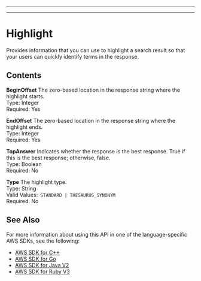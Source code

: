 --------

--------

# Highlight<a name="API_Highlight"></a>

Provides information that you can use to highlight a search result so that your users can quickly identify terms in the response\.

## Contents<a name="API_Highlight_Contents"></a>

 **BeginOffset**   <a name="Kendra-Type-Highlight-BeginOffset"></a>
The zero\-based location in the response string where the highlight starts\.  
Type: Integer  
Required: Yes

 **EndOffset**   <a name="Kendra-Type-Highlight-EndOffset"></a>
The zero\-based location in the response string where the highlight ends\.  
Type: Integer  
Required: Yes

 **TopAnswer**   <a name="Kendra-Type-Highlight-TopAnswer"></a>
Indicates whether the response is the best response\. True if this is the best response; otherwise, false\.  
Type: Boolean  
Required: No

 **Type**   <a name="Kendra-Type-Highlight-Type"></a>
The highlight type\.   
Type: String  
Valid Values:` STANDARD | THESAURUS_SYNONYM`   
Required: No

## See Also<a name="API_Highlight_SeeAlso"></a>

For more information about using this API in one of the language\-specific AWS SDKs, see the following:
+  [AWS SDK for C\+\+](https://docs.aws.amazon.com/goto/SdkForCpp/kendra-2019-02-03/Highlight) 
+  [AWS SDK for Go](https://docs.aws.amazon.com/goto/SdkForGoV1/kendra-2019-02-03/Highlight) 
+  [AWS SDK for Java V2](https://docs.aws.amazon.com/goto/SdkForJavaV2/kendra-2019-02-03/Highlight) 
+  [AWS SDK for Ruby V3](https://docs.aws.amazon.com/goto/SdkForRubyV3/kendra-2019-02-03/Highlight) 